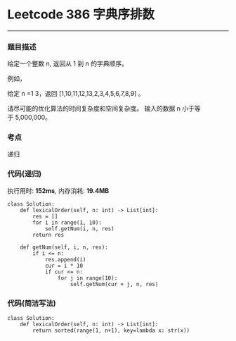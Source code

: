 # Leetcode 386 字典序排数
***
### 题目描述
给定一个整数 n, 返回从 1 到 n 的字典顺序。

例如，

给定 n =1 3，返回 [1,10,11,12,13,2,3,4,5,6,7,8,9] 。

请尽可能的优化算法的时间复杂度和空间复杂度。 输入的数据 n 小于等于 5,000,000。



### 考点

递归


### 代码(递归)
执行用时: **152ms**, 内存消耗: **19.4MB**

```
class Solution:
    def lexicalOrder(self, n: int) -> List[int]:
        res = []
        for i in range(1, 10):
            self.getNum(i, n, res)
        return res
    
    def getNum(self, i, n, res):
        if i <= n:
            res.append(i)
            cur = i * 10
            if cur <= n:
                for j in range(10):
                    self.getNum(cur + j, n, res)
```

### 代码(简洁写法)

```
class Solution:
    def lexicalOrder(self, n: int) -> List[int]:
        return sorted(range(1, n+1), key=lambda x: str(x))
```
